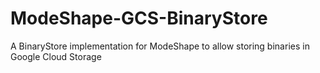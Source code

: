 # ModeShape-GCS-BinaryStore
A BinaryStore implementation for ModeShape to allow storing binaries in Google Cloud Storage
